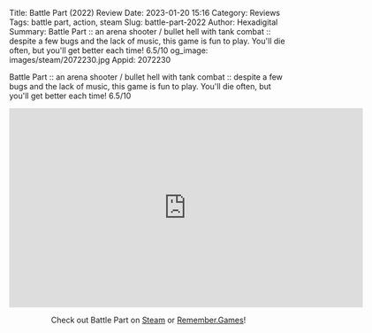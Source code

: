 Title: Battle Part (2022) Review
Date: 2023-01-20 15:16
Category: Reviews
Tags: battle part,  action, steam
Slug: battle-part-2022
Author: Hexadigital
Summary: Battle Part :: an arena shooter / bullet hell with tank combat :: despite a few bugs and the lack of music, this game is fun to play. You'll die often, but you'll get better each time! 6.5/10
og_image: images/steam/2072230.jpg
Appid: 2072230

Battle Part :: an arena shooter / bullet hell with tank combat :: despite a few bugs and the lack of music, this game is fun to play. You'll die often, but you'll get better each time! 6.5/10

<center><iframe src="https://www.youtube.com/embed/1edumW2Yyzc?feature=oembed" allow="accelerometer; autoplay; encrypted-media; gyroscope; picture-in-picture" width="640" height="360" frameborder="0"></iframe>

Check out Battle Part on [Steam](https://store.steampowered.com/app/2072230/?curator_clanid=34633900) or [Remember.Games](https://remember.games/game/6194/battle-part/)!</center>